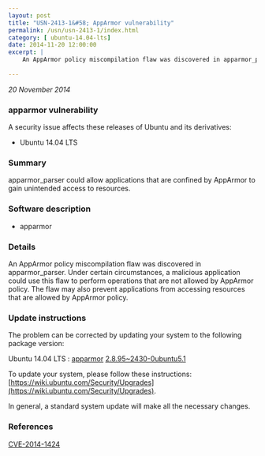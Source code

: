 ```yaml
---
layout: post
title: "USN-2413-1&#58; AppArmor vulnerability"
permalink: /usn/usn-2413-1/index.html
category: [ ubuntu-14.04-lts]
date: 2014-11-20 12:00:00
excerpt: |
    An AppArmor policy miscompilation flaw was discovered in apparmor_parser. Under certain circumstances, a malicious application could use this flaw to perform operations that are not allowed by AppArmor policy. The flaw may also prevent applications from accessing resources that are allowed by AppArmor policy. 
    
--- 
```

 
 

*20 November 2014*

### apparmor vulnerability

A security issue affects these releases of Ubuntu and its derivatives:

* Ubuntu 14.04 LTS

### Summary

apparmor_parser could allow applications that are confined by AppArmor to gain unintended access to resources.

### Software description

* apparmor 

### Details

An AppArmor policy miscompilation flaw was discovered in apparmor_parser. Under certain circumstances, a malicious application could use this flaw to perform operations that are not allowed by AppArmor policy. The flaw may also prevent applications from accessing resources that are allowed by AppArmor policy. 

### Update instructions

The problem can be corrected by updating your system to the following package version:

Ubuntu 14.04 LTS
 : [apparmor](https://launchpad.net/ubuntu/+source/apparmor) <span> [2.8.95~2430-0ubuntu5.1](https://launchpad.net/ubuntu/+source/apparmor/2.8.95~2430-0ubuntu5.1) </span> 

To update your system, please follow these instructions: [https://wiki.ubuntu.com/Security/Upgrades](https://wiki.ubuntu.com/Security/Upgrades).

In general, a standard system update will make all the necessary changes. 

### References

 
 [CVE-2014-1424](http://people.ubuntu.com/~ubuntu-security/cve/CVE-2014-1424)
 

